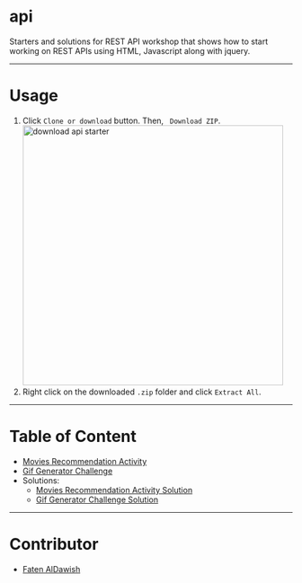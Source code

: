 # api
Starters and solutions for REST API workshop that shows how to start working on REST APIs using HTML, Javascript along with jquery.

- - - -  

# Usage
1. Click `Clone or download` button. Then, ` Download ZIP`.
    <img width="463" alt="download api starter" src="https://user-images.githubusercontent.com/42312407/74997715-e515d780-5467-11ea-8348-6103db4d43f2.png">
2. Right click on the downloaded `.zip` folder and click `Extract All`.

- - - -  

# Table of Content
* [Movies Recommendation Activity](../movies-recommendation-activity-starter)
* [Gif Generator Challenge](../gif-generator-challenge-starter)
* Solutions:
    * [Movies Recommendation Activity Solution](../solutions/movies-recommendation-activity-starter)
    * [Gif Generator Challenge Solution](../solutions/gif-generator-challenge)
- - - -  

# Contributor
* [Faten AlDawish](https://github.com/FatenAldawish)




